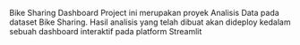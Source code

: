 Bike Sharing Dashboard
Project ini merupakan proyek Analisis Data pada dataset Bike Sharing. Hasil analisis yang telah dibuat akan dideploy kedalam sebuah dashboard interaktif pada platform Streamlit
